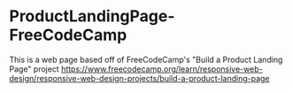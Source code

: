 # ProductLandingPage-FreeCodeCamp
This is a web page based off of FreeCodeCamp's "Build a Product Landing Page" project https://www.freecodecamp.org/learn/responsive-web-design/responsive-web-design-projects/build-a-product-landing-page
